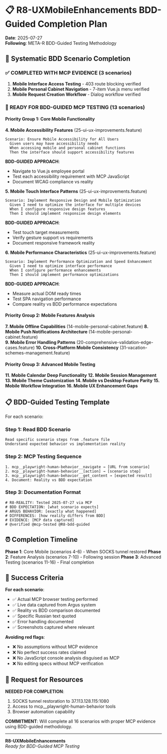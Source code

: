 # 📋 R8-UXMobileEnhancements BDD-Guided Completion Plan

**Date**: 2025-07-27  
**Following**: META-R BDD-Guided Testing Methodology

## 🎯 Systematic BDD Scenario Completion

### ✅ COMPLETED WITH MCP EVIDENCE (3 scenarios)
1. **Mobile Interface Access Testing** - 403 route blocking verified
2. **Mobile Personal Cabinet Navigation** - 7-item Vue.js menu verified  
3. **Mobile Request Creation Workflow** - Dialog workflow verified

### 🔄 READY FOR BDD-GUIDED MCP TESTING (13 scenarios)

#### Priority Group 1: Core Mobile Functionality
**4. Mobile Accessibility Features** (25-ui-ux-improvements.feature)
```gherkin
Scenario: Ensure Mobile Accessibility for All Users
  Given users may have accessibility needs
  When accessing mobile and personal cabinet functions
  Then the interface should support accessibility features
```
**BDD-GUIDED APPROACH**: 
- Navigate to Vue.js employee portal
- Test each accessibility requirement with MCP JavaScript
- Document WCAG compliance vs reality

**5. Mobile Touch Interface Patterns** (25-ui-ux-improvements.feature)  
```gherkin
Scenario: Implement Responsive Design and Mobile Optimization
  Given I need to optimize the interface for multiple devices
  When I configure responsive design features
  Then I should implement responsive design elements
```
**BDD-GUIDED APPROACH**:
- Test touch target measurements
- Verify gesture support vs requirements
- Document responsive framework reality

**6. Mobile Performance Characteristics** (25-ui-ux-improvements.feature)
```gherkin
Scenario: Implement Performance Optimization and Speed Enhancement
  Given I need to optimize interface performance
  When I configure performance enhancements
  Then I should implement performance optimizations
```
**BDD-GUIDED APPROACH**:
- Measure actual DOM ready times
- Test SPA navigation performance
- Compare reality vs BDD performance expectations

#### Priority Group 2: Mobile Features Analysis
**7. Mobile Offline Capabilities** (14-mobile-personal-cabinet.feature)
**8. Mobile Push Notifications Architecture** (14-mobile-personal-cabinet.feature)  
**9. Mobile Error Handling Patterns** (20-comprehensive-validation-edge-cases.feature)
**10. Cross-Platform Mobile Consistency** (31-vacation-schemes-management.feature)

#### Priority Group 3: Advanced Mobile Testing
**11. Mobile Calendar Deep Functionality**
**12. Mobile Session Management**
**13. Mobile Theme Customization**
**14. Mobile vs Desktop Feature Parity**
**15. Mobile Workflow Integration**
**16. Mobile UX Enhancement Gaps**

## 📋 BDD-Guided Testing Template

For each scenario:

### Step 1: Read BDD Scenario
```
Read specific scenario steps from .feature file
Understand expected behavior vs implementation reality
```

### Step 2: MCP Testing Sequence  
```
1. mcp__playwright-human-behavior__navigate → [URL from scenario]
2. mcp__playwright-human-behavior__[action] → [scenario step]
3. mcp__playwright-human-behavior__get_content → [expected result]
4. Document: Reality vs BDD expectation
```

### Step 3: Documentation Format
```gherkin
# R8-REALITY: Tested 2025-07-27 via MCP
# BDD EXPECTATION: [what scenario expects]
# ARGUS BEHAVIOR: [exactly what happened]
# DIFFERENCES: [how reality differs from BDD]
# EVIDENCE: [MCP data captured]
# @verified @mcp-tested @R8-bdd-guided
```

## ⏰ Completion Timeline

**Phase 1**: Core Mobile (scenarios 4-6) - When SOCKS tunnel restored
**Phase 2**: Feature Analysis (scenarios 7-10) - Following session
**Phase 3**: Advanced Testing (scenarios 11-16) - Final completion

## 🎯 Success Criteria

**For each scenario**:
- ✅ Actual MCP browser testing performed
- ✅ Live data captured from Argus system
- ✅ Reality vs BDD comparison documented
- ✅ Specific Russian text quoted
- ✅ Error handling documented
- ✅ Screenshots captured where relevant

**Avoiding red flags**:
- ❌ No assumptions without MCP evidence
- ❌ No perfect success rates claimed
- ❌ No JavaScript console analysis disguised as MCP
- ❌ No editing specs without MCP verification

## 🚀 Request for Resources

**NEEDED FOR COMPLETION**:
1. SOCKS tunnel restoration to 37.113.128.115:1080
2. Access to mcp__playwright-human-behavior tools
3. Browser automation capability

**COMMITMENT**: Will complete all 16 scenarios with proper MCP evidence using BDD-guided methodology.

---
**R8-UXMobileEnhancements**  
*Ready for BDD-Guided MCP Testing*